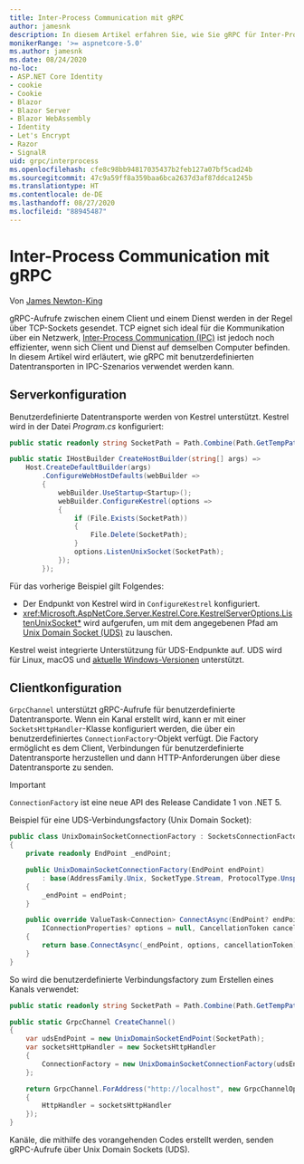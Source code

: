 ```yaml
---
title: Inter-Process Communication mit gRPC
author: jamesnk
description: In diesem Artikel erfahren Sie, wie Sie gRPC für Inter-Process Communication verwenden können.
monikerRange: '>= aspnetcore-5.0'
ms.author: jamesnk
ms.date: 08/24/2020
no-loc:
- ASP.NET Core Identity
- cookie
- Cookie
- Blazor
- Blazor Server
- Blazor WebAssembly
- Identity
- Let's Encrypt
- Razor
- SignalR
uid: grpc/interprocess
ms.openlocfilehash: cfe8c98bb94817035437b2feb127a07bf5cad24b
ms.sourcegitcommit: 47c9a59ff8a359baa6bca2637d3af87ddca1245b
ms.translationtype: HT
ms.contentlocale: de-DE
ms.lasthandoff: 08/27/2020
ms.locfileid: "88945487"
---
```

# <a name="inter-process-communication-with-grpc"></a>Inter-Process Communication mit gRPC

Von [James Newton-King](https://twitter.com/jamesnk)

gRPC-Aufrufe zwischen einem Client und einem Dienst werden in der Regel über TCP-Sockets gesendet. TCP eignet sich ideal für die Kommunikation über ein Netzwerk, [Inter-Process Communication (IPC)](https://wikipedia.org/wiki/Inter-process_communication) ist jedoch noch effizienter, wenn sich Client und Dienst auf demselben Computer befinden. In diesem Artikel wird erläutert, wie gRPC mit benutzerdefinierten Datentransporten in IPC-Szenarios verwendet werden kann.

## <a name="server-configuration"></a>Serverkonfiguration

Benutzerdefinierte Datentransporte werden von Kestrel unterstützt. Kestrel wird in der Datei *Program.cs* konfiguriert:

```csharp
public static readonly string SocketPath = Path.Combine(Path.GetTempPath(), "socket.tmp");

public static IHostBuilder CreateHostBuilder(string[] args) =>
    Host.CreateDefaultBuilder(args)
        .ConfigureWebHostDefaults(webBuilder =>
        {
            webBuilder.UseStartup<Startup>();
            webBuilder.ConfigureKestrel(options =>
            {
                if (File.Exists(SocketPath))
                {
                    File.Delete(SocketPath);
                }
                options.ListenUnixSocket(SocketPath);
            });
        });
```

Für das vorherige Beispiel gilt Folgendes:

* Der Endpunkt von Kestrel wird in `ConfigureKestrel` konfiguriert.
* <xref:Microsoft.AspNetCore.Server.Kestrel.Core.KestrelServerOptions.ListenUnixSocket*> wird aufgerufen, um mit dem angegebenen Pfad am [Unix Domain Socket (UDS)](https://en.wikipedia.org/wiki/Unix_domain_socket) zu lauschen.

Kestrel weist integrierte Unterstützung für UDS-Endpunkte auf. UDS wird für Linux, macOS und [aktuelle Windows-Versionen](https://devblogs.microsoft.com/commandline/af_unix-comes-to-windows/) unterstützt.

## <a name="client-configuration"></a>Clientkonfiguration

`GrpcChannel` unterstützt gRPC-Aufrufe für benutzerdefinierte Datentransporte. Wenn ein Kanal erstellt wird, kann er mit einer `SocketsHttpHandler`-Klasse konfiguriert werden, die über ein benutzerdefiniertes `ConnectionFactory`-Objekt verfügt. Die Factory ermöglicht es dem Client, Verbindungen für benutzerdefinierte Datentransporte herzustellen und dann HTTP-Anforderungen über diese Datentransporte zu senden.

> [!IMPORTANT]
> `ConnectionFactory` ist eine neue API des Release Candidate 1 von .NET 5.

Beispiel für eine UDS-Verbindungsfactory (Unix Domain Socket):

```csharp
public class UnixDomainSocketConnectionFactory : SocketsConnectionFactory
{
    private readonly EndPoint _endPoint;

    public UnixDomainSocketConnectionFactory(EndPoint endPoint)
        : base(AddressFamily.Unix, SocketType.Stream, ProtocolType.Unspecified)
    {
        _endPoint = endPoint;
    }

    public override ValueTask<Connection> ConnectAsync(EndPoint? endPoint,
        IConnectionProperties? options = null, CancellationToken cancellationToken = default)
    {
        return base.ConnectAsync(_endPoint, options, cancellationToken);
    }
}
```

So wird die benutzerdefinierte Verbindungsfactory zum Erstellen eines Kanals verwendet:

```csharp
public static readonly string SocketPath = Path.Combine(Path.GetTempPath(), "socket.tmp");

public static GrpcChannel CreateChannel()
{
    var udsEndPoint = new UnixDomainSocketEndPoint(SocketPath);
    var socketsHttpHandler = new SocketsHttpHandler
    {
        ConnectionFactory = new UnixDomainSocketConnectionFactory(udsEndPoint)
    };

    return GrpcChannel.ForAddress("http://localhost", new GrpcChannelOptions
    {
        HttpHandler = socketsHttpHandler
    });
}
```

Kanäle, die mithilfe des vorangehenden Codes erstellt werden, senden gRPC-Aufrufe über Unix Domain Sockets (UDS).
